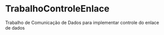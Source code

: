 # TrabalhoControleEnlace
Trabalho de Comunicação de Dados para implementar controle do enlace de dados

